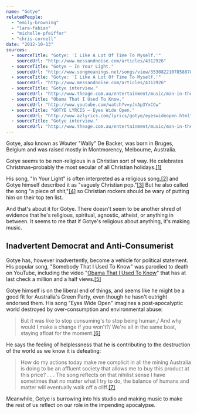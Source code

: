```yaml
---
name: "Gotye"
relatedPeople:
  - "emily-browning"
  - "lara-fabian"
  - "michelle-pfeiffer"
  - "chris-cornell"
date: "2012-10-13"
sources:
  - sourceTitle: "Gotye: 'I Like A Lot Of Time To Myself.'"
    sourceUrl: "http://www.messandnoise.com/articles/4312926"
  - sourceTitle: "Gotye – In Your Light."
    sourceUrl: "http://www.songmeanings.net/songs/view/3530822107858878734/"
  - sourceTitle: "Gotye: 'I Like A Lot Of Time To Myself.'"
    sourceUrl: "http://www.messandnoise.com/articles/4312926"
  - sourceTitle: "Gotye interview."
    sourceUrl: "http://www.theage.com.au/entertainment/music/man-in-the-mirror-20110929-1kxsz.html"
  - sourceTitle: "Obama That I Used To Know."
    sourceUrl: "http://www.youtube.com/watch?v=yJnAp3YxCCw"
  - sourceTitle: "GOTYE LYRCIS – Eyes Wide Open."
    sourceUrl: "http://www.azlyrics.com/lyrics/gotye/eyeswideopen.html"
  - sourceTitle: "Gotye interview."
    sourceUrl: "http://www.theage.com.au/entertainment/music/man-in-the-mirror-20110929-1kxsz.html"
---
```


Gotye, also known as Wouter "Wally" De Backer, was born in Bruges, Belgium and was raised mostly in Montmorency, Melbourne, Australia.

Gotye seems to be non-religious in a Christian sort of way. He celebrates Christmas–probably the most secular of all Christian holidays.<a class="source-citation" href="http://www.messandnoise.com/articles/4312926" title="Gotye: &apos;I Like A Lot Of Time To Myself.&apos;">[1]</a>

His song, "In Your Light" is often interpreted as a religious song,<a class="source-citation" href="http://www.songmeanings.net/songs/view/3530822107858878734/" title="Gotye – In Your Light.">[2]</a> and Gotye himself described it as "vaguely Christian pop."<a class="source-citation" href="http://www.messandnoise.com/articles/4312926" title="Gotye: &apos;I Like A Lot Of Time To Myself.&apos;">[3]</a> But he also called the song "a piece of shit,"<a class="source-citation" href="http://www.theage.com.au/entertainment/music/man-in-the-mirror-20110929-1kxsz.html" title="Gotye interview.">[4]</a> so Christian rockers should be wary of putting him on their top ten list.

And that's about it for Gotye. There doesn't seem to be another shred of evidence that he's religious, spiritual, agnostic, atheist, or anything in between. It seems to me that if Gotye's religious about anything, it's making music.


## Inadvertent Democrat and Anti-Consumerist

Gotye has, however inadvertently, become a vehicle for political statement. His popular song, "Somebody That I Used To Know" was parodied to death on YouTube, including the video "[Obama That I Used To Know](http://www.youtube.com/watch?v=yJnAp3YxCCw)" that has at last check a million and a half views.<a class="source-citation" href="http://www.youtube.com/watch?v=yJnAp3YxCCw" title="Obama That I Used To Know.">[5]</a>

Gotye himself is on the liberal end of things, and seems like he might be a good fit for Australia's Green Party, even though he hasn't outright endorsed them. His song "Eyes Wide Open" imagines a post-apocalyptic world destroyed by over-consumption and environmental abuse:

>But it was like to stop consuming's to stop being human,/ And why would I make a change if you won't?/ We're all in the same boat, staying afloat for the moment.<a class="source-citation" href="http://www.azlyrics.com/lyrics/gotye/eyeswideopen.html" title="GOTYE LYRCIS – Eyes Wide Open.">[6]</a>

He says the feeling of helplessness that he is contributing to the destruction of the world as we know it is defeating:

>How do my actions today make me complicit in all the mining Australia is doing to be an affluent society that allows me to buy this product at this price? . . . The song reflects on that nihilist sense I have sometimes that no matter what I try to do, the balance of humans and matter will eventually walk off a cliff.<a class="source-citation" href="http://www.theage.com.au/entertainment/music/man-in-the-mirror-20110929-1kxsz.html" title="Gotye interview.">[7]</a>

Meanwhile, Gotye is burrowing into his studio and making music to make the rest of us reflect on our role in the impending apocalypse.